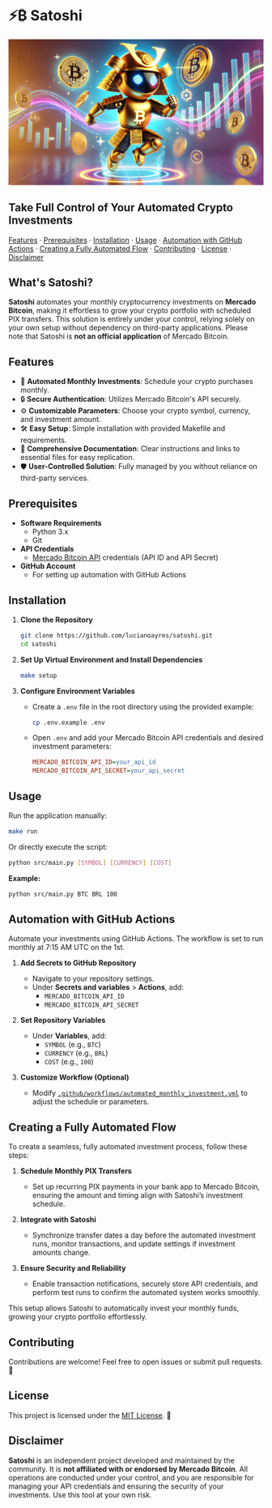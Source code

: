 # ⚡₿ Satoshi

![Satoshi Banner](https://github.com/lucianoayres/satoshi/blob/main/images/satoshi_banner_optimized.png?raw=true)

## Take Full Control of Your Automated Crypto Investments

[Features](#features) · [Prerequisites](#prerequisites) · [Installation](#installation) · [Usage](#usage) · [Automation with GitHub Actions](#automation-with-github-actions) · [Creating a Fully Automated Flow](#creating-a-fully-automated-flow) · [Contributing](#contributing) · [License](#license) · [Disclaimer](#disclaimer)

## What's Satoshi?

**Satoshi** automates your monthly cryptocurrency investments on **Mercado Bitcoin**, making it effortless to grow your crypto portfolio with scheduled PIX transfers. This solution is entirely under your control, relying solely on your own setup without dependency on third-party applications. Please note that Satoshi is **not an official application** of Mercado Bitcoin.

## Features

-   📅 **Automated Monthly Investments**: Schedule your crypto purchases monthly.
-   🔒 **Secure Authentication**: Utilizes Mercado Bitcoin's API securely.
-   ⚙️ **Customizable Parameters**: Choose your crypto symbol, currency, and investment amount.
-   🛠️ **Easy Setup**: Simple installation with provided Makefile and requirements.
-   🔗 **Comprehensive Documentation**: Clear instructions and links to essential files for easy replication.
-   🛡️ **User-Controlled Solution**: Fully managed by you without reliance on third-party services.

## Prerequisites

-   **Software Requirements**
    -   Python 3.x
    -   Git
-   **API Credentials**
    -   [Mercado Bitcoin API](https://api.mercadobitcoin.net/) credentials (API ID and API Secret)
-   **GitHub Account**
    -   For setting up automation with GitHub Actions

## Installation

1. **Clone the Repository**

    ```bash
    git clone https://github.com/lucianoayres/satoshi.git
    cd satoshi
    ```

2. **Set Up Virtual Environment and Install Dependencies**

    ```bash
    make setup
    ```

3. **Configure Environment Variables**

    - Create a `.env` file in the root directory using the provided example:

        ```bash
        cp .env.example .env
        ```

    - Open `.env` and add your Mercado Bitcoin API credentials and desired investment parameters:

        ```ini
        MERCADO_BITCOIN_API_ID=your_api_id
        MERCADO_BITCOIN_API_SECRET=your_api_secret
        ```

## Usage

Run the application manually:

```bash
make run
```

Or directly execute the script:

```bash
python src/main.py [SYMBOL] [CURRENCY] [COST]
```

**Example:**

```bash
python src/main.py BTC BRL 100
```

## Automation with GitHub Actions

Automate your investments using GitHub Actions. The workflow is set to run monthly at 7:15 AM UTC on the 1st.

1. **Add Secrets to GitHub Repository**

    - Navigate to your repository settings.
    - Under **Secrets and variables** > **Actions**, add:
        - `MERCADO_BITCOIN_API_ID`
        - `MERCADO_BITCOIN_API_SECRET`

2. **Set Repository Variables**

    - Under **Variables**, add:
        - `SYMBOL` (e.g., `BTC`)
        - `CURRENCY` (e.g., `BRL`)
        - `COST` (e.g., `100`)

3. **Customize Workflow (Optional)**

    - Modify [`.github/workflows/automated_monthly_investment.yml`](.github/workflows/automated_monthly_investment.yml) to adjust the schedule or parameters.

## Creating a Fully Automated Flow

To create a seamless, fully automated investment process, follow these steps:

1. **Schedule Monthly PIX Transfers**

    - Set up recurring PIX payments in your bank app to Mercado Bitcoin, ensuring the amount and timing align with Satoshi’s investment schedule.

2. **Integrate with Satoshi**

    - Synchronize transfer dates a day before the automated investment runs, monitor transactions, and update settings if investment amounts change.

3. **Ensure Security and Reliability**
    - Enable transaction notifications, securely store API credentials, and perform test runs to confirm the automated system works smoothly.

This setup allows Satoshi to automatically invest your monthly funds, growing your crypto portfolio effortlessly.

## Contributing

Contributions are welcome! Feel free to open issues or submit pull requests. 🤝

## License

This project is licensed under the [MIT License](LICENSE). 📄

## Disclaimer

**Satoshi** is an independent project developed and maintained by the community. It is **not affiliated with or endorsed by Mercado Bitcoin**. All operations are conducted under your control, and you are responsible for managing your API credentials and ensuring the security of your investments. Use this tool at your own risk.
